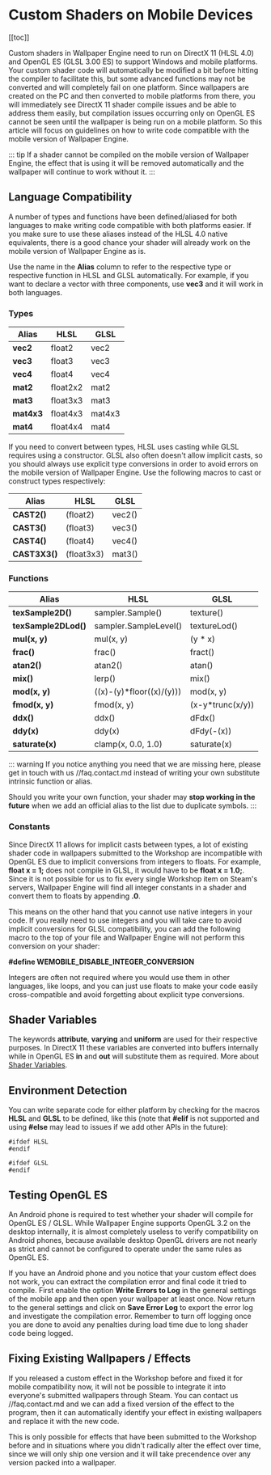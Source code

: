 # Custom Shaders on Mobile Devices

[[toc]]

Custom shaders in Wallpaper Engine need to run on DirectX 11 (HLSL 4.0) and OpenGL ES (GLSL 3.00 ES) to support Windows and mobile platforms. Your custom shader code will automatically be modified a bit before hitting the compiler to facilitate this, but some advanced functions may not be converted and will completely fail on one platform. Since wallpapers are created on the PC and then converted to mobile platforms from there, you will immediately see DirectX 11 shader compile issues and be able to address them easily, but compilation issues occurring only on OpenGL ES cannot be seen until the wallpaper is being run on a mobile platform. So this article will focus on guidelines on how to write code compatible with the mobile version of Wallpaper Engine.

::: tip
If a shader cannot be compiled on the mobile version of Wallpaper Engine, the effect that is using it will be removed automatically and the wallpaper will continue to work without it.
:::

## Language Compatibility

A number of types and functions have been defined/aliased for both languages to make writing code compatible with both platforms easier. If you make sure to use these aliases instead of the HLSL 4.0 native equivalents, there is a good chance your shader will already work on the mobile version of Wallpaper Engine as is.

Use the name in the **Alias** column to refer to the respective type or respective function in HLSL and GLSL automatically. For example, if you want to declare a vector with three components, use **vec3** and it will work in both languages.

### Types

|Alias|HLSL|GLSL|
|-|-|-|
|**vec2**|float2|vec2|
|**vec3**|float3|vec3|
|**vec4**|float4|vec4|
|**mat2**|float2x2|mat2|
|**mat3**|float3x3|mat3|
|**mat4x3**|float4x3|mat4x3|
|**mat4**|float4x4|mat4|

If you need to convert between types, HLSL uses casting while GLSL requires using a constructor. GLSL also often doesn't allow implicit casts, so you should always use explicit type conversions in order to avoid errors on the mobile version of Wallpaper Engine. Use the following macros to cast or construct types respectively:

|Alias|HLSL|GLSL|
|-|-|-|
|**CAST2()**|(float2)|vec2()|
|**CAST3()**|(float3)|vec3()|
|**CAST4()**|(float4)|vec4()|
|**CAST3X3()**|(float3x3)|mat3()|

### Functions

|Alias|HLSL|GLSL|
|-|-|-|
|**texSample2D()**|sampler.Sample()|texture()|
|**texSample2DLod()**|sampler.SampleLevel()|textureLod()|
|**mul(x, y)**|mul(x, y)|(y * x)|
|**frac()**|frac()|fract()|
|**atan2()**|atan2()|atan()|
|**mix()**|lerp()|mix()|
|**mod(x, y)**|((x)-(y)*floor((x)/(y)))|mod(x, y)|
|**fmod(x, y)**|fmod(x, y)|(x-y*trunc(x/y))|
|**ddx()**|ddx()|dFdx()|
|**ddy(x)**|ddy(x)|dFdy(-(x))|
|**saturate(x)**|clamp(x, 0.0, 1.0)|saturate(x)|

::: warning
If you notice anything you need that we are missing here, please get in touch with us //faq.contact.md instead of writing your own substitute intrinsic function or alias.

Should you write your own function, your shader may **stop working in the future** when we add an official alias to the list due to duplicate symbols.
:::

### Constants

Since DirectX 11 allows for implicit casts between types, a lot of existing shader code in wallpapers submitted to the Workshop are incompatible with OpenGL ES due to implicit conversions from integers to floats. For example, **float x = 1;** does not compile in GLSL, it would have to be **float x = 1.0;**. Since it is not possible for us to fix every single Workshop item on Steam's servers, Wallpaper Engine will find all integer constants in a shader and convert them to floats by appending **.0**.

This means on the other hand that you cannot use native integers in your code. If you really need to use integers and you will take care to avoid implicit conversions for GLSL compatibility, you can add the following macro to the top of your file and Wallpaper Engine will not perform this conversion on your shader:

**#define WEMOBILE_DISABLE_INTEGER_CONVERSION**

Integers are often not required where you would use them in other languages, like loops, and you can just use floats to make your code easily cross-compatible and avoid forgetting about explicit type conversions.

## Shader Variables

The keywords **attribute**, **varying** and **uniform** are used for their respective purposes. In DirectX 11 these variables are converted into buffers internally while in OpenGL ES **in** and **out** will substitute them as required. More about [Shader Variables](/en/scene/shader/variables.html).

## Environment Detection

You can write separate code for either platform by checking for the macros **HLSL** and **GLSL** to be defined, like this (note that **#elif** is not supported and using **#else** may lead to issues if we add other APIs in the future):

	#ifdef HLSL
	#endif

	#ifdef GLSL
	#endif

## Testing OpenGL ES

An Android phone is required to test whether your shader will compile for OpenGL ES / GLSL. While Wallpaper Engine supports OpenGL 3.2 on the desktop internally, it is almost completely useless to verify compatibility on Android phones, because available desktop OpenGL drivers are not nearly as strict and cannot be configured to operate under the same rules as OpenGL ES.

If you have an Android phone and you notice that your custom effect does not work, you can extract the compilation error and final code it tried to compile. First enable the option **Write Errors to Log** in the general settings of the mobile app and then open your wallpaper at least once. Now return to the general settings and click on **Save Error Log** to export the error log and investigate the compilation error. Remember to turn off logging once you are done to avoid any penalties during load time due to long shader code being logged.

## Fixing Existing Wallpapers / Effects

If you released a custom effect in the Workshop before and fixed it for mobile compatibility now, it will not be possible to integrate it into everyone's submitted wallpapers through Steam. You can contact us //faq.contact.md and we can add a fixed version of the effect to the program, then it can automatically identify your effect in existing wallpapers and replace it with the new code.

This is only possible for effects that have been submitted to the Workshop before and in situations where you didn't radically alter the effect over time, since we will only ship one version and it will take precendence over any version packed into a wallpaper.
